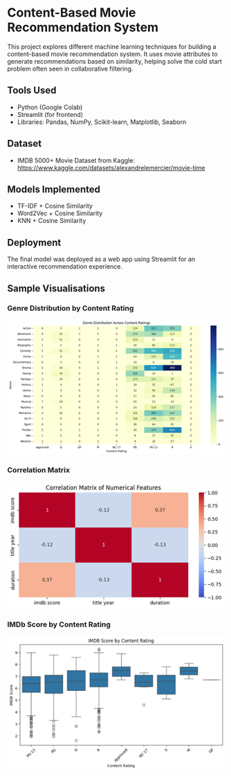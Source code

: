 # Content-Based Movie Recommendation System 

This project explores different machine learning techniques for building a content-based movie recommendation system. It uses movie attributes to generate recommendations based on similarity, helping solve the cold start problem often seen in collaborative filtering.

## Tools Used
- Python (Google Colab)
- Streamlit (for frontend)
- Libraries: Pandas, NumPy, Scikit-learn, Matplotlib, Seaborn

## Dataset
- IMDB 5000+ Movie Dataset from Kaggle: https://www.kaggle.com/datasets/alexandrelemercier/movie-time

## Models Implemented
- TF-IDF + Cosine Similarity
- Word2Vec + Cosine Similarity
- KNN + Cosine Similarity

## Deployment
The final model was deployed as a web app using Streamlit for an interactive recommendation experience.


##  Sample Visualisations

###  Genre Distribution by Content Rating
![Genre Heatmap](images/genre_content_rating_heatmap.png)

### Correlation Matrix
![Correlation Matrix](images/correlation_matrix.png)

###  IMDb Score by Content Rating
![IMDb Score Boxplot](images/imdb_score_boxplot.png)
